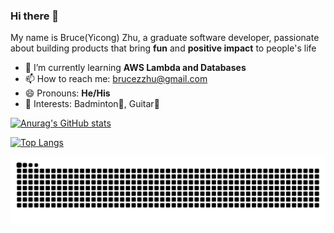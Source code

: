 ### Hi there 👋

My name is Bruce(Yicong) Zhu, a graduate software developer, passionate about building products that bring **fun** and **positive impact** to people's life

- 🌱 I’m currently learning **AWS Lambda and Databases**
- 📫 How to reach me: brucezzhu@gmail.com
- 😄 Pronouns: **He/His**
- 👀 Interests: Badminton🏸, Guitar🎸


[![Anurag's GitHub stats](https://github-readme-stats.vercel.app/api?username=Bruce-zzhu&count_private=true&theme=react&show_icons=true&hide=issues,stars)](https://github.com/anuraghazra/github-readme-stats)

[![Top Langs](https://github-readme-stats.vercel.app/api/top-langs/?username=Bruce-zzhu&langs_count=8&layout=compact&theme=react)](https://github.com/anuraghazra/github-readme-stats)


![grid-snake](./assets/github-contribution-grid-snake.svg)



<!--
**Bruce-zzhu/Bruce-zzhu** is a ✨ _special_ ✨ repository because its `README.md` (this file) appears on your GitHub profile.

Here are some ideas to get you started:

- 🔭 I’m currently working on ...
- 🌱 I’m currently learning ...
- 👯 I’m looking to collaborate on ...
- 🤔 I’m looking for help with ...
- 💬 Ask me about ...
- 📫 How to reach me: ...
- 😄 Pronouns: ...
- ⚡ Fun fact: ...
-->

